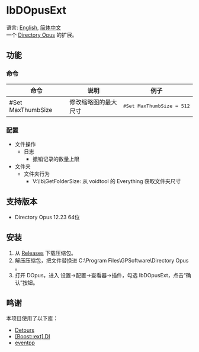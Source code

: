 # IbDOpusExt
语言: [English](README.md), [简体中文](README.zh-Hans.md)  
一个 [Directory Opus](https://www.gpsoft.com.au/) 的扩展。

## 功能
### 命令
<table>
<thead><tr>
    <th>命令</th>
    <th>说明</th>
    <th>例子</th>
</tr></thead>
<tbody>
    <tr>
        <td>#Set MaxThumbSize</td>
        <td>修改缩略图的最大尺寸</td>
        <td><pre lang="Batchfile">#Set MaxThumbSize = 512</pre></td>
    </tr>
</tbody>
</table>

### 配置
* 文件操作
  * 日志
    * 撤销记录的数量上限
* 文件夹
  * 文件夹行为
    * V:\\Ib\\GetFolderSize: 从 voidtool 的 Everything 获取文件夹尺寸

## 支持版本
* Directory Opus 12.23 64位

## 安装
1. 从 [Releases](../../releases) 下载压缩包。
1. 解压压缩包，把文件替换进 C:\Program Files\GPSoftware\Directory Opus 。
1. 打开 DOpus，进入 设置→配置→查看器→插件，勾选 IbDOpusExt，点击“确认”按钮。

## 鸣谢
本项目使用了以下库：

* [Detours](https://github.com/microsoft/detours)
* [[Boost::ext].DI](https://github.com/boost-ext/di)
* [eventpp](https://github.com/wqking/eventpp)